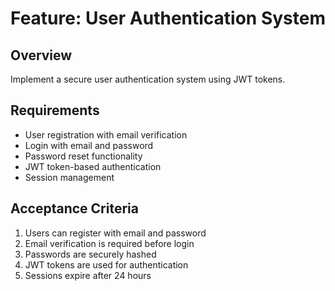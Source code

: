 # Feature: User Authentication System

## Overview

Implement a secure user authentication system using JWT tokens.

## Requirements

- User registration with email verification
- Login with email and password
- Password reset functionality
- JWT token-based authentication
- Session management

## Acceptance Criteria

1. Users can register with email and password
2. Email verification is required before login
3. Passwords are securely hashed
4. JWT tokens are used for authentication
5. Sessions expire after 24 hours
